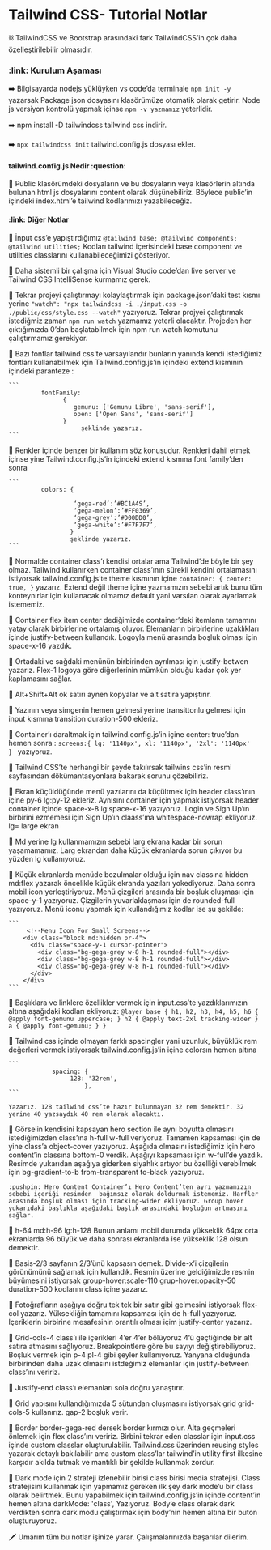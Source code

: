 # Tailwind CSS- Tutorial Notlar 

:chains:  TailwindCSS ve Bootstrap arasındaki fark TailwindCSS’in çok daha özelleştirilebilir olmasıdır.

    
 <h3>:link: Kurulum Aşaması</h3>

:arrow_right: Bilgisayarda nodejs yüklüyken vs code’da terminale ```npm init -y ``` yazarsak Package json dosyasını klasörümüze otomatik olarak getirir. Node js versiyon kontrolü yapmak içinse ```npm -v yazmamız``` yeterlidir.

:arrow_right:  npm install -D tailwindcss  tailwind css indirir.
 
:arrow_right: ``` npx tailwindcss init ``` tailwind.config.js dosyası ekler.

<h4>  tailwind.config.js Nedir :question: </h4>

:pushpin: Public klasörümdeki dosyaların ve bu dosyaların veya klasörlerin altında bulunan html js dosyalarını content olarak düşünebiliriz. Böylece public’in içindeki index.html’e tailwind kodlarımızı yazabileceğiz.

<h4> :link: Diğer Notlar </h4>

:pushpin: İnput css’e yapıştırdığımız 
                ```
                 @tailwind base;
                 @tailwind components;
                 @tailwind utilities;
                 ```
            Kodları tailwind içerisindeki base component ve utilities classlarını kullanabileceğimizi gösteriyor.

:pushpin: Daha sistemli bir çalışma için Visual Studio code’dan live server ve Tailwind CSS IntelliSense kurmamız gerek.

:pushpin: Tekrar projeyi çalıştırmayı kolaylaştırmak için package.json’daki test kısmı yerine ``` "watch": "npx tailwindcss -i ./input.css -o ./public/css/style.css --watch" ``` yazıyoruz. Tekrar projyei çalıştırmak istediğmiz zaman ``` npm run watch ``` yazmamız yeterli olacaktır. Projeden her çıktığımızda 0’dan başlatabilmek için npm run watch komutunu çalıştırmamız gerekiyor.

:pushpin: Bazı fontlar tailwind css’te varsayılandır bunların yanında kendi istediğimiz fontları kullanabilmek için Tailwind.config.js’in içindeki extend kısmının içindeki paranteze :

    ```
             fontFamily:
                   {
                      gemunu: ['Gemunu Libre', 'sans-serif'],
                      open: ['Open Sans', 'sans-serif']
                   }
                        şeklinde yazarız.
    ```

:pushpin: Renkler içinde benzer bir kullanım söz konusudur. Renkleri dahil etmek içinse yine Tailwind.config.js’in içindeki extend kısmına font family’den sonra 

    ```
             colors: {

                      ‘gega-red’:’#BC1A4S’,
                      ‘gega-melon’:’#FF0369’,
                      ‘gega-grey’:’#D00DD0’,
                      ‘gega-white’:’#F7F7F7’,
                     } 
                     şeklinde yazarız.
    ```

:pushpin: Normalde container class’ı kendisi ortalar ama Tailwind’de böyle bir şey olmaz. Tailwind kullanırken container class’ının sürekli kendini ortalamasını istiyorsak tailwind.config.js’te theme kısmının içine 
    ```
                      container: {
                      center: true,
                     }
    ```
              yazarız. Extend değil theme içine yazmamızın sebebi artık bunu tüm konteynırlar için kullanacak olmamız default yani varsılan olarak ayarlamak istememiz.
        
:pushpin: Container flex item center dediğimizde container’deki itemların tamamını yatay olarak birbirlerine ortalamış oluyor. Elemanların birbirlerine uzaklıkları içinde justify-between kullandık. Logoyla menü arasında boşluk olması için space-x-16 yazdık.

:pushpin: Ortadaki ve sağdaki menünün birbirinden ayrılması için justify-betwen yazarız. Flex-1 logoya göre diğerlerinin mümkün olduğu kadar çok yer kaplamasını sağlar.

:pushpin: Alt+Shift+Alt ok satırı aynen kopyalar ve alt satıra yapıştırır.

:pushpin: Yazının veya simgenin hemen gelmesi yerine transittonlu gelmesi için input kısmına transition duration-500 ekleriz.

:pushpin: Container’ı daraltmak için tailwind.config.js’in içine center: true’dan hemen sonra  :
    ```
                       screens:{
                           lg: '1140px',
                           xl: '1140px',
                          '2xl': '1140px'   } 
    ```
             yazıyoruz.

:pushpin: Tailwind CSS’te herhangi bir şeyde takılırsak tailwins css’in resmi sayfasından dökümantasyonlara bakarak sorunu çözebiliriz. 

:pushpin: Ekran küçüldüğünde menü yazılarını da küçültmek için header class’ının içine py-6 lg:py-12 ekleriz. Aynısını container için yapmak istiyorsak header container içinde space-x-8 lg:space-x-16 yazıyoruz. Login ve Sign Up’ın birbirini ezmemesi için Sign Up’ın claass’ına  whitespace-nowrap ekliyoruz. lg= large ekran

:pushpin: Md yerine lg kullanmamızın sebebi larg ekrana kadar bir sorun yaşamamamız. Larg ekrandan daha küçük ekranlarda sorun çıkıyor bu yüzden lg kullanıyoruz.

:pushpin: Küçük ekranlarda menüde bozulmalar olduğu için nav classına hidden md:flex yazarak öncelikle küçük ekranda yazıları yokediyoruz. Daha sonra mobil icon yerleştiriyoruz. Menü çizgileri arasında bir boşluk oluşması için space-y-1 yazıyoruz. Çizgilerin yuvarlaklaşması için de rounded-full yazıyoruz. Menü iconu yapmak için kullandığımız kodlar ise şu şekilde:
      
    ```
         <!--Menu Icon For Small Screens-->
        <div class="block md:hidden pr-4">
          <div class="space-y-1 cursor-pointer">
            <div class="bg-gega-grey w-8 h-1 rounded-full"></div>
            <div class="bg-gega-grey w-8 h-1 rounded-full"></div>
            <div class="bg-gega-grey w-8 h-1 rounded-full"></div>
          </div>
        </div>
    ```

:pushpin: Başlıklara ve linklere özellikler vermek için input.css’te yazdıklarımızın altına aşağıdaki kodları ekliyoruz:
    ```
               @layer base {
                    h1, h2, h3, h4, h5, h6 {
                   @apply font-gemunu uppercase;
                           }
                     h2 {
                     @apply text-2xl tracking-wider
                           }
                      a {
                     @apply font-gemunu;
                        }
                           }
    ```

:pushpin: Tailwind css içinde olmayan farklı spacingler yani uzunluk, büyüklük rem değerleri vermek istiyorsak tailwind.config.js’in içine colorsın hemen altına   

    ```
                spacing: {
                     128: '32rem',
                         },
    ```

    Yazarız. 128 tailwind css’te hazır bulunmayan 32 rem demektir. 32 yerine 40 yazsaydık 40 rem olarak alacaktı.

:pushpin: Görselin kendisini kapsayan hero section ile aynı boyutta olmasını istediğimizden class’ına h-full w-full veriyoruz. Tamamen kapsaması için de yine class’a object-cover yazıyoruz.
    Aşağıda olmasını istediğimiz için hero content’in classına bottom-0 verdik. Aşağıyı kapsaması için w-full’de yazdık. Resimde yukarıdan aşağıya giderken siyahlık artıyor bu özelliği verebilmek için  bg-gradient-to-b from-transparent to-black yazıyoruz.

    :pushpin: Hero Content Container’ı Hero Content’ten ayrı yazmamızın sebebi içeriği resimden  bağımsız olarak doldurmak istememiz. Harfler arasında boşluk olması için tracking-wider ekliyoruz. Group hover yukarıdaki başlıkla aşağıdaki başlık arasındaki boşluğun artmasını sağlar.

:pushpin: h-64 md:h-96 lg:h-128 Bunun anlamı mobil durumda yükseklik 64px orta ekranlarda 96 büyük ve daha sonrası ekranlarda ise yükseklik 128 olsun demektir.

<!--py=yukarıdan aşağıya padding-->
    
:pushpin: Basis-2/3 sayfanın 2/3’ünü kapsasın demek. Divide-x’i çizgilerin görünümünü sağlamak için kullandık.
    Resmin üzerine geldiğimizde resmin büyümesini istiyorsak group-hover:scale-110 grup-hover:opacity-50 duration-500 kodlarını class içine yazarız.

:pushpin: Fotoğrafların aşağıya doğru tek tek bir satır gibi gelmesini istiyorsak flex-col yazarız. Yüksekliğin tamamını kapsaması için de h-full yazıyoruz. İçeriklerin birbirine mesafesinin orantılı olması içim justify-center yazarız.

:pushpin: Grid-cols-4 class’ı ile içerikleri 4’er 4’er bölüyoruz 4’ü geçtiğinde bir alt satıra atmasını sağlıyoruz. Breakpointlere göre bu sayıyı değiştirebiliyoruz. Boşluk vermek için p-4 pl-4 gibi şeyler kullanıyoruz. Yanyana olduğunda birbirinden daha uzak olmasını istdeğimiz elemanlar için justify-between class’ını veririz.

:pushpin: Justify-end class’ı elemanları sola doğru yanaştırır.

:pushpin: Grid yapısını kullandığımızda 5 sütundan oluşmasını istiyorsak grid grid-cols-5 kullanırız. gap-2 boşluk verir.

:pushpin: Border border-gega-red dersek border kırmızı olur. Alta geçmeleri önlemek için flex class’ını veririz. Birbini tekrar eden classlar için input.css içinde custom classlar oluşturulabilir. Tailwind.css üzerinden reusing styles yazarak detaylı bakılabilir ama custom class’lar tailwind’in utility first ilkesine karşıdır akılda tutmak ve mantıklı bir şekilde kullanmak zordur.

:pushpin: Dark mode için 2 strateji izlenebilir birisi class birisi media stratejisi. Class stratejisini kullanmak için yapmamız gereken ilk şey dark mode’u bir class olarak belirtmek. Bunu yapabilmek için tailwind.config.js’in içinde content’in hemen altına  darkMode: 'class', Yazıyoruz. Body’e class olarak dark verdikten sonra dark modu çalıştırmak için body’nin hemen altına bir buton oluşturuyoruz.

:dagger: Umarım tüm bu notlar işinize yarar. Çalışmalarınızda başarılar dilerim. 
